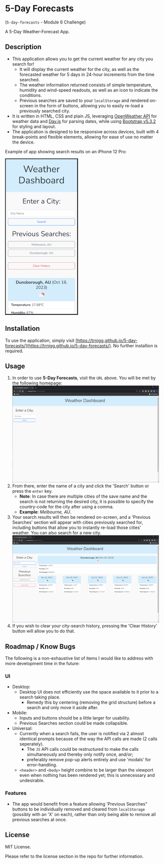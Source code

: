 # 5-Day Forecasts
(```5-day-forecasts``` - Module 6 Challenge)

A 5-Day Weather-Forecast App.


## Description
- This application allows you to get the current weather for any city you search for!
    - It will display the current weather for the city, as well as the forecasted weather for 5 days in 24-hour increments from the time searched.
    - The weather information returned consists of simple temperature, humidity and wind-speed readouts, as well as an icon to indicate the conditions.
    - Previous searches are saved to your `localStorage` and rendered on-screen in the form of buttons, allowing you to easily re-load a previously searched city.
- It is written in HTML, CSS and plain JS, leveraging [OpenWeather API](https://openweathermap.org/) for weather data and [Day.js](https://day.js.org/en/) for parsing dates, while using [Bootstrap v5.3.2](https://getbootstrap.com/docs/5.3/getting-started/introduction/) for styling and layout.
- The application is designed to be responsive across devices, built with 4 break-points and flexible elements, allowing for ease of use no matter the device.

Example of app showing search results on an iPhone 12 Pro:

![Example of app showing search results on an iPhone 12 Pro](./assets/screenshots/screenshot-results-iphone12pro.png)

## Installation

To use the application, simply visit [https://trnigg.github.io/5-day-forecasts/](https://trnigg.github.io/5-day-forecasts/).
No further installion is required.

## Usage
1. In order to use **5-Day Forecasts**, visit the `URL` above. You will be met by the following homepage:
![preview of the homepage on a desktop](./assets/screenshots/screenshot-homescreen.png)
2. From there, enter the name of a city and click the 'Search' button or press the `enter` key.
    - **Note**: In case there are multiple cities of the save name and the search is not returning the desired city, it is possible to specify the country-code for the city after using a comma. 
    - **Example**: *Melbourne, AU*.
3. Your search results will then be rendered on-screen, and a 'Previous Searches' section will appear with cities previously searched for, including buttons that allow you to instantly re-load those cities' weather. You can also search for a new city.
![example of the result on a desktop showing the weather for Dunsborough, and a 'Previous Searches' on the left](./assets/screenshots/screenshot-search-result.png)
4. If you wish to clear your city-search history, pressing the 'Clear History' button will allow you to do that.


## Roadmap / Know Bugs
The following is a non-exhaustive list of items I would like to address with more development time in the future:

### UI
- Desktop:
    - Desktop UI does not efficiently use the space available to it prior to a search taking place.
        - Remedy this by centering (removing the grid structure) before a search and only move it aside after.
- Mobile:
    - Inputs and buttons should be a little larger for usability.
    - Previous Searches section could be made collapsible. 
- Universal: 
    - Currently when a search fails, the user is notified via 2 almost identical prompts because of the way the API calls are made (2 calls seperately).
        - The `JS` API calls could be restructured to make the calls simultaneously and thereby only notify once, and/or;
        - preferably remove pop-up alerts entirely and use 'modals' for error-handling.
    - `<header>` and `<body>` height combine to be larger than the viewport even when nothing has been rendered yet; this is unnecessary and undesirable. 

### Features
- The app would benefit from a feature allowing 'Previous Searches" buttons to be individually removed and cleared from `localStorage` (possibly with an 'X' on each), rather than only being able to remove all previous searches at once.


## License
MIT License.

Please refer to the license section in the repo for further information.

